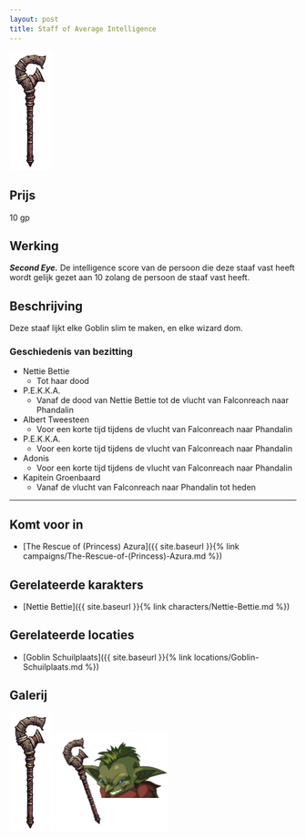 ```yaml
---
layout: post
title: Staff of Average Intelligence
---
```


<img src="../images/Staff of Normal Intelligence.png" alt="Staff of Average Intelligence" width=75>

## Prijs
10 gp

## Werking
<b><i>Second Eye.</i></b> De intelligence score van de persoon die deze staaf vast heeft wordt gelijk gezet aan 10 zolang de persoon de staaf vast heeft.

## Beschrijving
Deze staaf lijkt elke Goblin slim te maken, en elke wizard dom.

### Geschiedenis van bezitting
* Nettie Bettie
  * Tot haar dood
* P.E.K.K.A.
  * Vanaf de dood van Nettie Bettie tot de vlucht van Falconreach naar Phandalin
* Albert Tweesteen
  * Voor een korte tijd tijdens de vlucht van Falconreach naar Phandalin
* P.E.K.K.A.
  * Voor een korte tijd tijdens de vlucht van Falconreach naar Phandalin
* Adonis
  * Voor een korte tijd tijdens de vlucht van Falconreach naar Phandalin
* Kapitein Groenbaard
  * Vanaf de vlucht van Falconreach naar Phandalin tot heden

---

## Komt voor in
* [The Rescue of (Princess) Azura]({{ site.baseurl }}{% link campaigns/The-Rescue-of-(Princess)-Azura.md %})

## Gerelateerde karakters
* [Nettie Bettie]({{ site.baseurl }}{% link characters/Nettie-Bettie.md %})

## Gerelateerde locaties
* [Goblin Schuilplaats]({{ site.baseurl }}{% link locations/Goblin-Schuilplaats.md %})

## Galerij
<img src="../images/Staff of Normal Intelligence.png" alt="Staff of Average Intelligence" width=75>


<img src="../images/Nettie Bettie.png" alt="Nettie Bettie met de staaf" width=200>